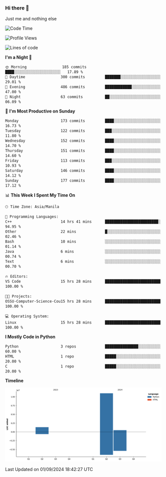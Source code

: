 ### Hi there 👋

Just me and nothing else


<!--START_SECTION:waka-->
![Code Time](http://img.shields.io/badge/Code%20Time-630%20hrs%2041%20mins-blue)

![Profile Views](http://img.shields.io/badge/Profile%20Views-5-blue)

![Lines of code](https://img.shields.io/badge/From%20Hello%20World%20I%27ve%20Written-12.7%20million%20lines%20of%20code-blue)

**I'm a Night 🦉** 

```text
🌞 Morning                185 commits         ████░░░░░░░░░░░░░░░░░░░░░   17.89 % 
🌆 Daytime                300 commits         ███████░░░░░░░░░░░░░░░░░░   29.01 % 
🌃 Evening                486 commits         ████████████░░░░░░░░░░░░░   47.00 % 
🌙 Night                  63 commits          ██░░░░░░░░░░░░░░░░░░░░░░░   06.09 % 
```
📅 **I'm Most Productive on Sunday** 

```text
Monday                   173 commits         ████░░░░░░░░░░░░░░░░░░░░░   16.73 % 
Tuesday                  122 commits         ███░░░░░░░░░░░░░░░░░░░░░░   11.80 % 
Wednesday                152 commits         ████░░░░░░░░░░░░░░░░░░░░░   14.70 % 
Thursday                 151 commits         ████░░░░░░░░░░░░░░░░░░░░░   14.60 % 
Friday                   113 commits         ███░░░░░░░░░░░░░░░░░░░░░░   10.93 % 
Saturday                 146 commits         ████░░░░░░░░░░░░░░░░░░░░░   14.12 % 
Sunday                   177 commits         ████░░░░░░░░░░░░░░░░░░░░░   17.12 % 
```


📊 **This Week I Spent My Time On** 

```text
🕑︎ Time Zone: Asia/Manila

💬 Programming Languages: 
C++                      14 hrs 41 mins      ████████████████████████░   94.95 % 
Other                    22 mins             █░░░░░░░░░░░░░░░░░░░░░░░░   02.46 % 
Bash                     10 mins             ░░░░░░░░░░░░░░░░░░░░░░░░░   01.14 % 
Java                     6 mins              ░░░░░░░░░░░░░░░░░░░░░░░░░   00.74 % 
Text                     6 mins              ░░░░░░░░░░░░░░░░░░░░░░░░░   00.70 % 

🔥 Editors: 
VS Code                  15 hrs 28 mins      █████████████████████████   100.00 % 

🐱‍💻 Projects: 
OSSU-Computer-Science-Cou15 hrs 28 mins      █████████████████████████   100.00 % 

💻 Operating System: 
Linux                    15 hrs 28 mins      █████████████████████████   100.00 % 
```

**I Mostly Code in Python** 

```text
Python                   3 repos             ███████████████░░░░░░░░░░   60.00 % 
HTML                     1 repo              █████░░░░░░░░░░░░░░░░░░░░   20.00 % 
C                        1 repo              █████░░░░░░░░░░░░░░░░░░░░   20.00 % 
```



**Timeline**

![Lines of Code chart](https://raw.githubusercontent.com/brutist/brutist/main/assets/bar_graph.png)


 Last Updated on 01/09/2024 18:42:27 UTC
<!--END_SECTION:waka-->

